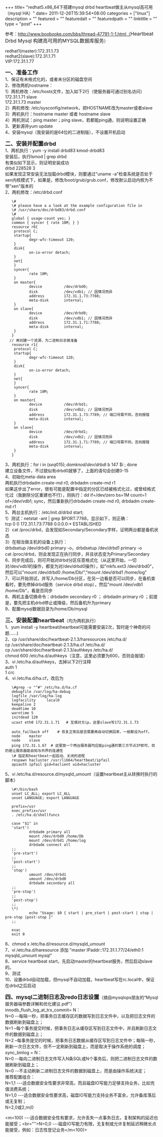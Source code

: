 +++
title= "redhat5.x86_64下搭建mysql drbd heartbeat做主从mysql高可用（mysql HA）"
date= 2011-12-26T15:39:54+08:00
categories = ["linux"]
description = ""
featured = ""
featuredalt = ""
featuredpath = ""
linktitle = ""
type = "post"
+++

参考：http://www.boobooke.com/bbs/thread-47791-1-1.html（<font size="3">Heartbeat   Drbd  Mysql 构建高可用的MYSQL数据库服务</font>）  

redhat1(master):172.31.1.73  
redhat2(slave):172.31.1.71  
VIP:172.31.1.77  

**<font size="4">一、准备工作</font>**  
1、保证有未格式化的，或者未分区的磁盘空间  
2、修改两机hostname：  
 1）两机修改：/etc/hosts文件，加入如下2行（使服务器可通过别名访问）  
     172.31.1.71   slave  
     172.31.1.73   master  
 2）两机修改: /etc/sysconfig/network，把HOSTNAME改为master或者slave  
 3）两机执行：hostname master 或者 hostname slave  
 4）两机测试：ping master；ping slave，若都能ping通，则说明设置正确  
3、更新源并yum update  
4、安装mysql（我安装的是64位的二进制版），不设置开机启动  

**<font size="4">二、安装并配置drbd</font>**  
1、两机执行：yum -y install drbd83 kmod-drbd83  
   安装后，执行lsmod | grep drbd  
   有类似如下显示，则证明安装成功  
   drbd                  228528  3  
   如果发现正常安装无法加载drbd模块，则要通过"uname -a"检查系统是否处于xen内核模式下，如果是，修改/boot/grub/grub.conf，修改默认启动内核为不带"xen"版本的  
2、两机修改：/etc/drbd.conf  
```
   \#  
   \# please have a a look at the example configuration file in  
   \# /usr/share/doc/drbd83/drbd.conf  
   \#  
   global { usage-count yes; }  
   common { syncer { rate 10M; } }  
   resource r0{  
    protocol C;  
    startup{  
           degr-wfc-timeout 120;  
    }  
    disk{  
           on-io-error detach;  
    }  
    net{  
    }  
    syncer{  
           rate 10M;  
    }  
    on master{  
           device          /dev/drbd0;  
           disk            /dev/vdb1; // 因情况而异  
           address         172.31.1.73:7788;    
           meta-disk       internal;  
    }  
    on slave{  
           device          /dev/drbd0;  
           disk            /dev/vdb1; // 因情况而异  
           address         172.31.1.71:7788;  
           meta-disk       internal;  
    }  
   }  
  // 再创建一个资源，为二进制日志做准备  
   resource r1{  
    protocol C;  
    startup{  
           degr-wfc-timeout 120;  
    }  
    disk{  
           on-io-error detach;  
    }  
    net{  
    }  
    syncer{  
           rate 10M;  
    }  
    on master{  
           device          /dev/drbd1;  
           disk            /dev/vdb2; // 因情况而异  
           address         172.31.1.73:7789; // 端口号需不同，否则报错    
           meta-disk       internal;  
    }  
    on slave{  
           device          /dev/drbd1;  
           disk            /dev/vdb2; // 因情况而异  
           address         172.31.1.71:7789; // 端口号需不同，否则报错   
           meta-disk       internal;  
    }  
   }  
```
3、两机执行：for i in $(seq 0 15) ; do mknod /dev/drbd$i b 147 $i ; done  
   建立设备文件，不过貌似有drbd0就够了，上面的语句会创建0-15  
4、初始化meta-data area  
   两机执行drbdadm create-md r0, drbdadm create-md r1  
   如果这步出了error，很有可能是配置中指定的分区已经被格式化过，或曾经格式化过（我删除分区重建也不行），则执行：dd if=/dev/zero bs=1M count=1 of=/dev/vdb1; sync，然后重新执行drbdadm create-md r0, drbdadm create-md r1  
5、两台主机执行：/etc/init.d/drbd start;   
   1）测试：netstat -ant | grep $PORT:7788，显示如下，则正确：  
      tcp     0   0 172.31.1.73:7788      0.0.0.0:*       ESTABLISHED  
   2）cat /proc/drbd，会发现如Secondary/Secondary字样，证明两台都是备机状态  
   3）在相当做主机的设备上执行：  
      drbdsetup /dev/drbd0 primary -o，drbdsetup /dev/drbd1 primary -o  
      cat /proc/drbd，则会发现正在执行同步，并且状态变为Primary/Secondary  
6、同步完成后，则可开始对drbd分区任意格式化（从这里开始，一切对/dev/vdb1的操作，都变为对/dev/drbd0操作），如"mkfs.ext3 /dev/drbd0"，  
   然后可以"mount /dev/drbd0 /home/Db/","mount /dev/drbd1 /home/log"  
7、可以开始测试，并写入/home/Db分区，在另一边看是否可以同步，在备机查看时，要先停掉drbd服务（service drbd stop），然后"mount /dev/vdb1 /home/Db"，看是否同步  
8、两机主备切换命令：drbdadm secondary r0  ； drbdadm primary r0 ；前提是，要先把主机drbd停止或降级，然后备机升为primary  
9、配置mysql数据目录为/home/Db/mysql  

<font size="4"><b>三、安装配置heartbeat</b></font>（均为两机执行）  
1、yum install -y heartbeat(heartbeat可能需要安装2次，暂时是个神奇的问题……)  
2、cp /usr/share/doc/heartbeat-2.1.3/haresources /etc/ha.d/  
   cp /usr/share/doc/heartbeat-2.1.3/ha.cf /etc/ha.d/  
   cp /usr/share/doc/heartbeat-2.1.3/authkeys /etc/ha.d/  
   chmod 600 /etc/ha.d/authkeys（注意，这里必须要为600，否则会报错）  
3、vi /etc/ha.d/authkeys，去掉以下2行注释  
   auth 1  
   1 crc  
4、vi /etc/ha.d/ha.cf，改后为  
```
   \#grep -v "^#" /etc/ha.d/ha.cf  
   debugfile /var/log/ha-debug  
   logfile /var/log/ha-log  
   logfacility     local0  
   keepalive 2  
   deadtime 10  
   warntime 5  
   initdead 120  
   ucast eth0 172.31.1.71   # 互填对方ip，这里slave写172.31.1.73  

   auto_failback off    # 恢复正常后是否需要再自动切换回来，一般都设为off。  
   node    master  
   node    slave  
   ping 172.31.1.67  # 这里放一个两台服务器均应能ping通的第三方节点IP即可，目的是让服务器能自知与外界的连通性  
   \# 指定和heartbeat一起启动、关闭的进程  
   respawn hacluster /usr/lib64/heartbeat/ipfail   
   apiauth ipfail gid=haclient uid=hacluster  
```
5、vi /etc/ha.d/resource.d/mysqld_umount（设置heartbeat主从转换时执行的脚本）  
```
   \#!/bin/bash  
   unset LC_ALL; export LC_ALL  
   unset LANGUAGE; export LANGUAGE  

   prefix=/usr  
   exec_prefix=/usr  
   . /etc/ha.d/shellfuncs  

   case "$1" in  
   'start')  
           drbdadm primary all  
           mount /dev/drbd0 /home/Db  
           mount /dev/drbd1 /home/log  
           drbdadm connect all  
   ;;  
   'pre-start')  
   ;;  
   'post-start')  
   ;;  
   'stop')  
           umount /dev/drbd1  
           umount /dev/drbd0  
           drbdadm secondary all  
   ;;  
   'pre-stop')  
   ;;  
   'post-stop')  
   ;;  
   \*)  
           echo "Usage: $0 { start | pre_start | post-start | stop | pre-stop |post-stop }"  
   ;;  

   esac  
   exit 0  
```
6、chmod  x  /etc/ha.d/resource.d/mysqld_umount  
7、vi /etc/ha.d/haresource 添加 "master  IPaddr::172.31.1.77/24/eth0:1 mysqld_umount mysql"  
8、service heartbeat start，先启动master的heartbeat服务，然后启动slave的。  
9、测试  
10、设置drbd自动加载，但mysql不自动加载，heartbeat写在rc.local中，保证在drbd之后启动  

**<font size="4">四、mysql二进制日志及redo日志设置</font>**（摘自mysqlops朋友的“Mysql服务器端参数详解和优化建议.pdf”）  
innodb_flush_log_at_trx_commit= N：  
N=0 --每隔一秒，把事务日志缓存区的数据写到日志文件中，以及把日志文件的数据刷新到磁盘上；  
N=1 –每个事务提交时候，把事务日志从缓存区写到日志文件中，并且刷新日志文件的数据到磁盘上；  
N=2 –每事务提交的时候，把事务日志数据从缓存区写到日志文件中；每隔一秒，刷新一次日志文件，但不一定刷新到磁盘上，而是取决于操作系统的调度；  
sync_binlog = N：  
N>0 --每向二进制日志文件写入N条SQL或N个事务后，则把二进制日志文件的数据刷新到磁盘上；  
N=0 --不主动刷新二进制日志文件的数据到磁盘上，而是由操作系统决定；  
推荐配置组合：  
N=1,1 ---适合数据安全性要求非常高，而且磁盘IO写能力足够支持业务，比如充值消费系统；  
N=1,0 ---适合数据安全性要求高，磁盘IO写能力支持业务不富余，允许备库落后或无复制；  
N=2,0或2,m(0

<m<100) ---适合数据安全性有要求，允许丢失一点事务日志，复制架构的延迟也能接受；<br="">N=0,0 ---磁盘IO写能力有限，无复制或允许复制延迟稍微长点能接受，例如：日志性登记业务</m<100)>